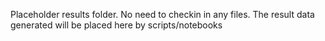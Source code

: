 Placeholder results folder. No need to checkin in any files. The result data generated
will be placed here by scripts/notebooks
